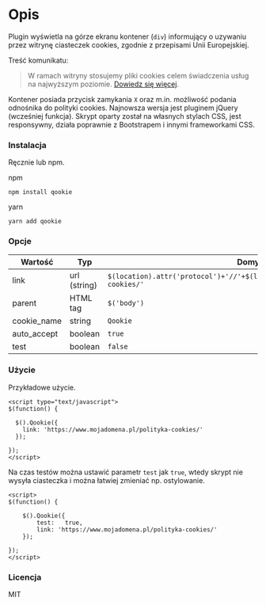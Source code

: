 # Opis
Plugin wyświetla na górze ekranu kontener (`div`) informujący o uzywaniu przez witrynę ciasteczek cookies, zgodnie z przepisami Unii Europejskiej.

Treść komunikatu:
> W ramach witryny stosujemy pliki cookies celem świadczenia usług na najwyższym poziomie. [Dowiedz się więcej](https://www.example.com).

Kontener posiada przycisk zamykania `X` oraz m.in. możliwość podania odnośnika do polityki cookies.
Najnowsza wersja jest pluginem jQuery (wcześniej funkcja). Skrypt oparty został na własnych stylach CSS, jest responsywny, działa poprawnie z Bootstrapem i innymi frameworkami CSS.

### Instalacja
Ręcznie lub npm.

npm
```
npm install qookie
```

yarn
```
yarn add qookie
```

### Opcje

| Wartość       | Typ            | Domyślnie                                                                             |
|---------------|----------------|---------------------------------------------------------------------------------------|
| link          | url (string)   | `$(location).attr('protocol')+'//'+$(location).attr('hostname')+'/polityka-cookies/'` |
| parent        | HTML tag       | `$('body')`                                                                           |
| cookie_name   | string         | `Qookie`                                                                              |
| auto_accept   | boolean        | `true`                                                                                  |
| test          | boolean        | `false`                                                                                 |

### Użycie

Przykładowe użycie.

```
<script type="text/javascript">
$(function() {

  $().Qookie({
    link: 'https://www.mojadomena.pl/polityka-cookies/'
  });

});
</script>
```

Na czas testów można ustawić parametr `test` jak `true`, wtedy skrypt nie wysyła ciasteczka i można łatwiej zmieniać np. ostylowanie.
```
<script>
$(function() {

    $().Qookie({
        test:   true,
        link: 'https://www.mojadomena.pl/polityka-cookies/'
    });

});
</script>
```
### Licencja
MIT
